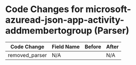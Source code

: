 # Code Changes for microsoft-azuread-json-app-activity-addmembertogroup (Parser)

| Code Change | Field Name | Before | After |
|-------------|------------|--------|-------|
| removed_parser | N/A |  | N/A |